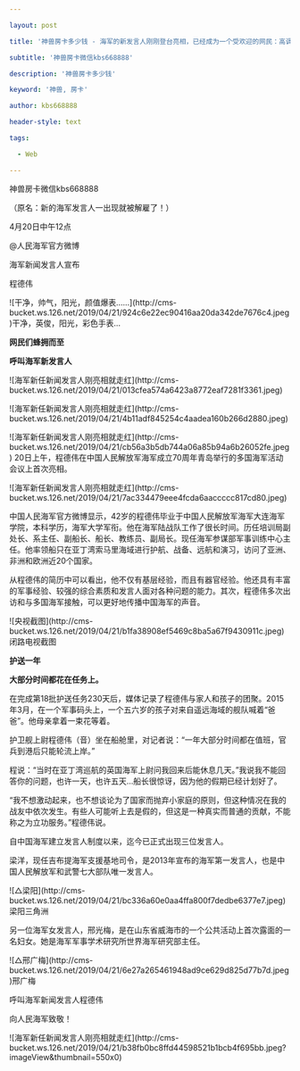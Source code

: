 ---
layout: post
title: '神兽房卡多少钱 - 海军的新发言人刚刚登台亮相，已经成为一个受欢迎的网民：高调'
subtitle: '神兽房卡微信kbs668888'
description: '神兽房卡多少钱'
keyword: '神兽, 房卡'
author: kbs668888
header-style: text
tags:
  - Web
---
神兽房卡微信kbs668888

（原名：新的海军发言人一出现就被解雇了！）

4月20日中午12点

@人民海军官方微博

海军新闻发言人宣布

程德伟

![干净，帅气，阳光，颜值爆表……](http://cms-
bucket.ws.126.net/2019/04/21/924c6e22ec90416aa20da342de7676c4.jpeg)干净，英俊，阳光，彩色手表…

 **网民们蜂拥而至**

 **呼叫海军新发言人**

![海军新任新闻发言人刚亮相就走红](http://cms-
bucket.ws.126.net/2019/04/21/013cfea574a6423a8772eaf7281f3361.jpeg)

![海军新任新闻发言人刚亮相就走红](http://cms-
bucket.ws.126.net/2019/04/21/4b11adf845254c4aadea160b266d2880.jpeg)

![海军新任新闻发言人刚亮相就走红](http://cms-
bucket.ws.126.net/2019/04/21/cb56a3b5db744a06a85b94a6b26052fe.jpeg)
20日上午，程德伟在中国人民解放军海军成立70周年青岛举行的多国海军活动会议上首次亮相。

![海军新任新闻发言人刚亮相就走红](http://cms-
bucket.ws.126.net/2019/04/21/7ac334479eee4fcda6aaccccc817cd80.jpeg)

中国人民海军官方微博显示，42岁的程德伟毕业于中国人民解放军海军大连海军学院，本科学历，海军大学军衔。他在海军陆战队工作了很长时间。历任培训局副处长、系主任、副船长、船长、教练员、副局长。现任海军参谋部军事训练中心主任。他率领船只在亚丁湾索马里海域进行护航、战备、远航和演习，访问了亚洲、非洲和欧洲近20个国家。

从程德伟的简历中可以看出，他不仅有基层经验，而且有器官经验。他还具有丰富的军事经验、较强的综合素质和发言人面对各种问题的能力。其次，程德伟多次出访和与多国海军接触，可以更好地传播中国海军的声音。

![央视截图](http://cms-
bucket.ws.126.net/2019/04/21/b1fa38908ef5469c8ba5a67f9430911c.jpeg)闭路电视截图

 **护送一年**

 **大部分时间都花在任务上。**

在完成第18批护送任务230天后，媒体记录了程德伟与家人和孩子的团聚。2015年3月，在一个军事码头上，一个五六岁的孩子对来自遥远海域的舰队喊着“爸爸”。他母亲拿着一束花等着。

护卫舰上尉程德伟（音）坐在船舱里，对记者说：“一年大部分时间都在值班，官兵到港后只能轮流上岸。”

程说：“当时在亚丁湾巡航的英国海军上尉问我回来后能休息几天。”我说我不能回答你的问题，也许一天，也许五天…船长很惊讶，因为他的假期已经计划好了。

“我不想激动起来，也不想谈论为了国家而抛弃小家庭的原则，但这种情况在我的战友中依次发生。有些人可能听上去是假的，但这是一种真实而普通的贡献，不能称之为立功服务。”程德伟说。

自中国海军建立发言人制度以来，迄今已正式出现三位发言人。

梁洋，现任吉布提海军支援基地司令，是2013年宣布的海军第一发言人，也是中国人民解放军和武警七大部队唯一发言人。

![△梁阳](http://cms-
bucket.ws.126.net/2019/04/21/bc336a60e0aa4ffa800f7dedbe6377e7.jpeg)梁阳三角洲

另一位海军女发言人，邢光梅，是在山东省威海市的一个公共活动上首次露面的一名妇女。她是海军军事学术研究所世界海军研究部主任。

![△邢广梅](http://cms-
bucket.ws.126.net/2019/04/21/6e27a265461948ad9ce629d825d77b7d.jpeg)邢广梅

呼叫海军新闻发言人程德伟

向人民海军致敬！

![海军新任新闻发言人刚亮相就走红](http://cms-
bucket.ws.126.net/2019/04/21/b38fb0bc8ffd44598521b1bcb4f695bb.jpeg?imageView&thumbnail=550x0)  

  

